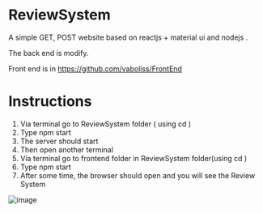 
# ReviewSystem

A simple GET, POST website based on reactjs + material ui  and nodejs .

The back end is modify.

Front end is in https://github.com/vaboliss/FrontEnd

# Instructions

 1. Via terminal go to ReviewSystem folder ( using cd )
 2. Type npm start
 3. The server should start 
 4. Then open another terminal 
 5. Via terminal go to frontend folder in ReviewSystem folder(using cd ) 
 6. Type npm start
 7. After some time, the browser should open and you will see the Review System
 
 
 ![image](https://user-images.githubusercontent.com/55855065/69948480-60668d80-14f8-11ea-823f-f02632879559.png)
